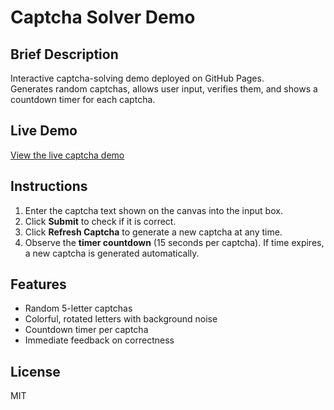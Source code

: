 # Captcha Solver Demo

## Brief Description
Interactive captcha-solving demo deployed on GitHub Pages.  
Generates random captchas, allows user input, verifies them, and shows a countdown timer for each captcha.

## Live Demo
[View the live captcha demo](https://SimiImmaculate24.github.io/captcha-solver-demo/)

## Instructions
1. Enter the captcha text shown on the canvas into the input box.
2. Click **Submit** to check if it is correct.
3. Click **Refresh Captcha** to generate a new captcha at any time.
4. Observe the **timer countdown** (15 seconds per captcha). If time expires, a new captcha is generated automatically.

## Features
- Random 5-letter captchas
- Colorful, rotated letters with background noise
- Countdown timer per captcha
- Immediate feedback on correctness

## License
MIT
